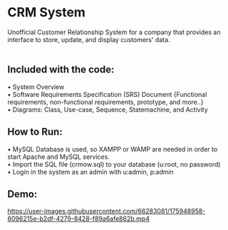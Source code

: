 # CRM System
Unofficial Customer Relationship System for a company that provides an interface to store, update, and display customers' data. <br/><br/>

**Included with the code:**
--
• System Overview<br/>
• Software Requirements Specification (SRS) Document {Functional requirements, non-functional requirements, prototype, and more..}<br/>
• Diagrams: Class, Use-case, Sequence, Statemachine, and Activity

**How to Run:**
--
• MySQL Database is used, so XAMPP or WAMP are needed in order to start Apache and MySQL services.<br/>
• Import the SQL file (crmow.sql) to your database (u:root, no password)<br/>
• Login in the system as an admin with u:admin, p:admin

**Demo**:
--


https://user-images.githubusercontent.com/66283081/175948958-6096215e-b2df-4279-8428-f89a6afe862b.mp4

